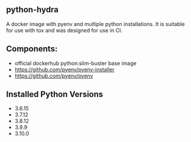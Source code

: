 python-hydra
------------

A docker image with pyenv and multiple python installations.
It is suitable for use with tox and was designed for use in CI.

## Components:
- official dockerhub python:slim-buster base image
- https://github.com/pyenv/pyenv-installer
- https://github.com/pyenv/pyenv

## Installed Python Versions
 - 3.6.15
 - 3.7.12
 - 3.8.12
 - 3.9.9
 - 3.10.0
